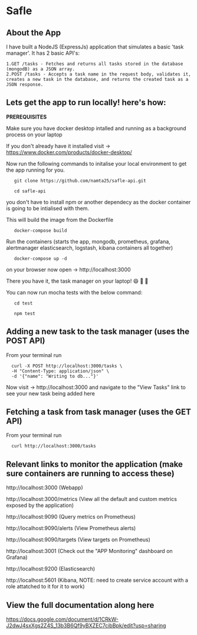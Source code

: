 # Safle

## About the App
  I have built a NodeJS (ExpressJs) application that simulates a basic 'task manager'. It has 2 basic API's:  
  
    1.GET /tasks - Fetches and returns all tasks stored in the database (mongodB) as a JSON array.  
    2.POST /tasks - Accepts a task name in the request body, validates it, creates a new task in the database, and returns the created task as a JSON response.

## Lets get the app to run locally! here's how: 
**PREREQUISITES**

  Make sure you have docker desktop intalled and running as a background process on your laptop  
  
  If you don't already have it installed visit -> https://www.docker.com/products/docker-desktop/  

Now run the following commands to initalise your local environment to get the app running for you.
```
   git clone https://github.com/namta25/safle-api.git
```
```
   cd safle-api
```
you don't have to install npm or another dependecy as the docker container is going to be intialised with them.  

This will build the image from the Dockerfile
```
   docker-compose build
```
Run the containers (starts the app, mongodb, prometheus, grafana, alertmanager elasticsearch, logstash, kibana containers all together)
```
   docker-compose up -d
```
on your browser now open -> http://localhost:3000

There you have it, the task manager on your laptop! :smile: :rocket: :tada:

You can now run mocha tests with the below command:
```
   cd test
```
```
   npm test
```

## Adding a new task to the task manager (uses the POST API)
From your terminal run  
```
  curl -X POST http://localhost:3000/tasks \
  -H "Content-Type: application/json" \
  -d '{"name": "Writing to db..."}'
```
Now visit -> http://localhost:3000 and navigate to the "View Tasks" link to see your new task being added here

## Fetching a task from task manager (uses the GET API)
From your terminal run  
```
  curl http://localhost:3000/tasks
```

## Relevant links to monitor the application (make sure containers are running to access these)  
http://localhost:3000 (Webapp)  

http://localhost:3000/metrics (View all the default and custom metrics exposed by the application)

http://localhost:9090 (Query metrics on Prometheus)  

http://localhost:9090/alerts (View Prometheus alerts)  

http://localhost:9090/targets (View targets on Prometheus)  

http://localhost:3001 (Check out the "APP Monitoring" dashboard on Grafana)  

http://localhost:9200 (Elasticsearch)  

http://localhost:5601 (Kibana, NOTE: need to create service account with a role attatched to it for it to work)


## View the full documentation along here 

https://docs.google.com/document/d/1CRkW-J2dwJ4sxXgs2Z4S_13b3B6Qf9yBXZEC7cibBpk/edit?usp=sharing










